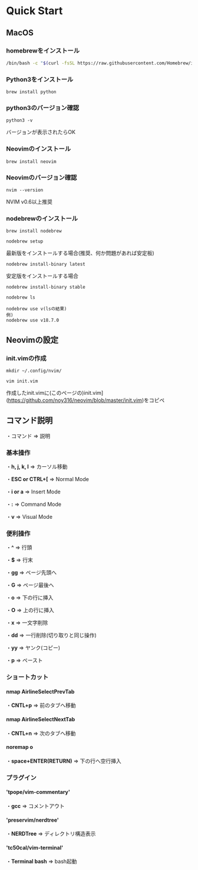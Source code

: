 # Quick Start

## MacOS

### homebrewをインストール
```sh
/bin/bash -c "$(curl -fsSL https://raw.githubusercontent.com/Homebrew/install/HEAD/install.sh)"
```
### Python3をインストール
```
brew install python
```
### python3のバージョン確認
```
python3 -v
```
バージョンが表示されたらOK
### Neovimのインストール
```
brew install neovim
```
### Neovimのバージョン確認
```
nvim --version
```
NVIM v0.6以上推奨
### nodebrewのインストール
```
brew install nodebrew
```
```
nodebrew setup
```
最新版をインストールする場合(推奨、何か問題があれば安定板)
```
nodebrew install-binary latest
```
安定版をインストールする場合
```
nodebrew install-binary stable
```
```
nodebrew ls
```
```
nodebrew use v(lsの結果)
例)
nodebrew use v18.7.0
```

## Neovimの設定
### init.vimの作成
```
mkdir ~/.config/nvim/
```
```
vim init.vim
```

作成したinit.vimに(このページの)init.vim](https://github.com/noy316/neovim/blob/master/init.vim)をコピペ


## コマンド説明
・コマンド ⇒ 説明

### 基本操作
・**h, j, k, l**  ⇒ カーソル移動

・**ESC or CTRL+[** ⇒ Normal Mode

・**i or a** ⇒ Insert Mode

・**:** ⇒ Command Mode

・**v** ⇒ Visual Mode

### 便利操作
・**^** ⇒ 行頭

・**$** ⇒ 行末

・**gg** ⇒ ページ先頭へ

・**G** ⇒ ページ最後へ

・**o** ⇒ 下の行に挿入

・**O** ⇒ 上の行に挿入

・**x** ⇒ 一文字削除

・**dd** ⇒ 一行削除(切り取りと同じ操作)

・**yy** ⇒ ヤンク(コピー)

・**p** ⇒ ペースト



### ショートカット
#### nmap <C-p> <Plug>AirlineSelectPrevTab
・**CNTL+p** ⇒ 前のタブへ移動

#### nmap <C-n> <Plug>AirlineSelectNextTab
・**CNTL+n** ⇒ 次のタブへ移動

#### noremap <Space><CR> o<ESC>
・**space+ENTER(RETURN)** ⇒ 下の行へ空行挿入

  
  
### プラグイン
#### 'tpope/vim-commentary'
・**gcc** ⇒ コメントアウト

#### 'preservim/nerdtree'
・**NERDTree** ⇒ ディレクトリ構造表示

#### 'tc50cal/vim-terminal'
・**Terminal bash** ⇒ bash起動

